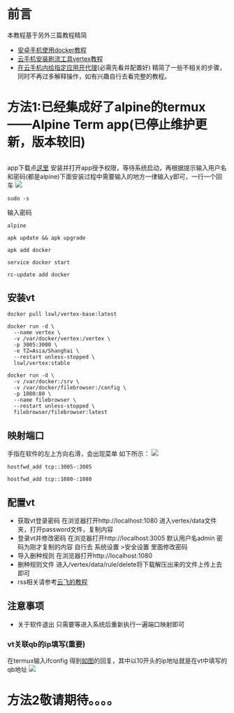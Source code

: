 # 前言
本教程基于另外三篇教程精简
* [安卓手机使用docker教程](https://blog.050802.xyz/post/an-zhuo-shou-ji-shi-yong-docker-jiao-cheng.html)
* [云手机安装刷流工具vertex教程](https://blog.050802.xyz/post/yun-shou-ji-an-zhuang-shua-liu-gong-ju-vertex-jiao-cheng.html)
* [在云手机内给指定应用开代理](https://vip.123pan.cn/1681970/ymjew503t0l000d7w32x77t3xl96wk0uDIQ1DIr0Dcx2DIry.jpg)(必需先看并配置好)
精简了一些不相关的步骤，同时不再过多解释操作，如有兴趣自行去看完整的教程。
# 方法1:已经集成好了alpine的termux——Alpine Term app(已停止维护更新，版本较旧)
##
app下载点[这里](https://www.123684.com/s/CC39-jNj0h)
安装并打开app授予权限，等待系统启动，再根据提示输入用户名和密码(都是alpine)下面安装过程中需要输入的地方一律输入y即可，一行一个回车
![](https://vip.123pan.cn/1681970/ymjew503t0n000d7w32y53ddcr4b2a0eDIQ1DIr0Dcx2DIry.png)
```
sudo -s
```
输入密码
```
alpine
```
```
apk update && apk upgrade
```
```
apk add docker
```
```
service docker start
```
```
rc-update add docker
```
## 安装vt
```
docker pull lswl/vertex-base:latest
```
```
docker run -d \
  --name vertex \
  -v /var/docker/vertex:/vertex \
  -p 3005:3000 \
  -e TZ=Asia/Shanghai \
  --restart unless-stopped \
  lswl/vertex:stable
```
```
docker run -d \
  -v /var/docker:/srv \
  -v /var/docker/filebrowser:/config \
  -p 1080:80 \
  --name filebrowser \
  --restart unless-stopped \
  filebrowser/filebrowser:latest
```
## 映射端口
手指在软件的左上方向右滑，会出现菜单
如下所示：
![](https://vip.123pan.cn/1681970/ymjew503t0l000d7w32x77qo7h92b969DIQ1DIr0Dcx2DIry.png)
```
hostfwd_add tcp::3005-:3005
```
```
hostfwd_add tcp::1080-:1080
```
## 配置vt
* 获取vt登录密码
在浏览器打开http://localhost:1080
进入vertex/data文件夹，打开password文件，复制内容
* 登录vt并修改密码
在浏览器打开http://localhost:3005
默认用户名admin
密码为刚才复制的内容
自行去 系统设置 >安全设置 里面修改密码
* 导入删种规则
在浏览器打开http://localhost:1080
* 删种规则文件
进入/vertex/data/rule/delete将下载解压出来的文件上传上去即可
* rss相关请参考[云飞的教程](https://yunfeipt.flowus.cn/)
## **注意事项**
* 关于软件退出
只需要等进入系统后重新执行一遍端口映射即可
### **vt关联qb的ip填写(重要)**
在termux输入ifconfig
得到[如图](https://vip.123pan.cn/1681970/ymjew503t0m000d7w32xoua6xqow1rbwDIQ1DIr0Dcx2DIry.png)的回复，其中以10开头的ip地址就是在vt中填写的qb地址
![](https://vip.123pan.cn/1681970/ymjew503t0m000d7w32xoua6xqow1rbwDIQ1DIr0Dcx2DIry.png)
# 方法2敬请期待。。。。